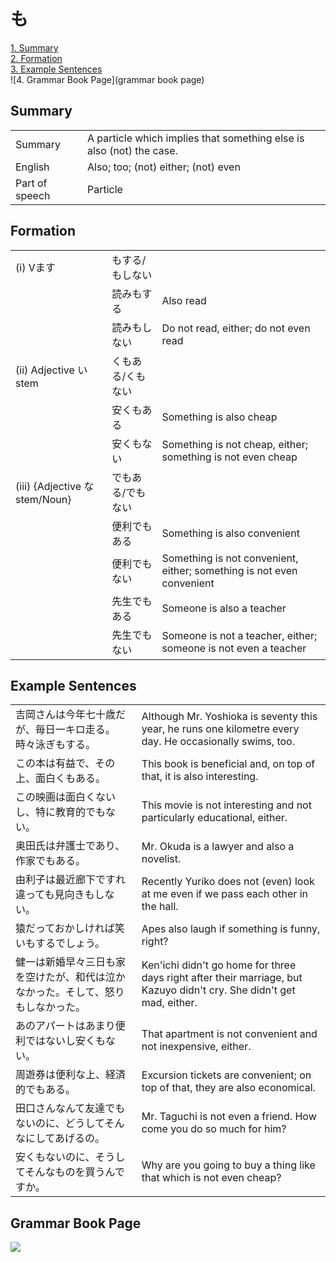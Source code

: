 # も

[1. Summary](#summary)<br>
[2. Formation](#formation)<br>
[3. Example Sentences](#example-sentences)<br>
![4. Grammar Book Page](grammar book page)<br>


## Summary

<table><tr>   <td>Summary</td>   <td>A particle which implies that something else is also (not) the case.</td></tr><tr>   <td>English</td>   <td>Also; too; (not) either; (not) even</td></tr><tr>   <td>Part of speech</td>   <td>Particle</td></tr></table>

## Formation

<table class="table"><tbody><tr class="tr head"><td class="td"><span class="numbers">(i)</span> <span class="bold">Vます</span></td><td class="td"><span class="concept">もする</span><span>/</span><span class="concept">もしない</span></td><td class="td"></td></tr><tr class="tr"><td class="td"></td><td class="td"><span>読み</span><span class="concept">もする</span></td><td class="td"><span>Also read</span></td></tr><tr class="tr"><td class="td"></td><td class="td"><span>読み</span><span class="concept">もしない</span></td><td class="td"><span>Do not read, either; do not even read</span></td></tr><tr class="tr head"><td class="td"><span class="numbers">(ii)</span> <span class="bold">Adjective い stem</span></td><td class="td"><span class="concept">くもある</span><span>/</span><span class="concept">くもない</span></td><td class="td"></td></tr><tr class="tr"><td class="td"></td><td class="td"><span>安</span><span class="concept">くもある</span></td><td class="td"><span>Something is also cheap</span></td></tr><tr class="tr"><td class="td"></td><td class="td"><span>安</span><span class="concept">くもない</span></td><td class="td"><span>Something is not cheap, either; something is not even cheap</span></td></tr><tr class="tr head"><td class="td"><span class="numbers">(iii)</span> <span class="bold">{Adjective な stem/Noun}</span></td><td class="td"><span class="concept">でもある</span><span>/</span><span class="concept">でもない</span></td><td class="td"></td></tr><tr class="tr"><td class="td"></td><td class="td"><span>便利</span><span class="concept">でもある</span></td><td class="td"><span>Something is also convenient</span></td></tr><tr class="tr"><td class="td"></td><td class="td"><span>便利</span><span class="concept">でもない</span></td><td class="td"><span>Something is not convenient, either; something is not even convenient</span></td></tr><tr class="tr"><td class="td"></td><td class="td"><span>先生</span><span class="concept">でもある</span></td><td class="td"><span>Someone is also a teacher</span></td></tr><tr class="tr"><td class="td"></td><td class="td"><span>先生</span><span class="concept">でもない</span></td><td class="td"><span>Someone is not a teacher, either; someone is not even a teacher</span></td></tr></tbody></table>

## Example Sentences

<table><tr>   <td>吉岡さんは今年七十歳だが、毎日一キロ走る。時々泳ぎもする。</td>   <td>Although Mr. Yoshioka is seventy this year, he runs one kilometre every day. He occasionally swims, too.</td></tr><tr>   <td>この本は有益で、その上、面白くもある。</td>   <td>This book is beneficial and, on top of that, it is also interesting.&nbsp;</td></tr><tr>   <td>この映画は面白くないし、特に教育的でもない。</td>   <td>This movie is not interesting and not particularly educational, either.</td></tr><tr>   <td>奥田氏は弁護士であり、作家でもある。</td>   <td>Mr. Okuda is a lawyer and also a novelist.</td></tr><tr>   <td>由利子は最近廊下ですれ違っても見向きもしない。</td>   <td>Recently Yuriko does not (even) look at me even if we pass each other in the hall.</td></tr><tr>   <td>猿だっておかしければ笑いもするでしょう。</td>   <td>Apes also laugh if something is funny, right?</td></tr><tr>   <td>健一は新婚早々三日も家を空けたが、和代は泣かなかった。そして、怒りもしなかった。</td>   <td>Ken'ichi didn't go home for three days right after their marriage, but Kazuyo didn't cry. She didn't get mad, either.</td></tr><tr>   <td>あのアパートはあまり便利ではないし安くもない。</td>   <td>That apartment is not convenient and not inexpensive, either.</td></tr><tr>   <td>周遊券は便利な上、経済的でもある。</td>   <td>Excursion tickets are convenient; on top of that, they are also economical.</td></tr><tr>   <td>田口さんなんて友達でもないのに、どうしてそんなにしてあげるの。</td>   <td>Mr. Taguchi is not even a friend. How come you do so much for him?</td></tr><tr>   <td>安くもないのに、そうしてそんなものを買うんですか。</td>   <td>Why are you going to buy a thing like that which is not even cheap?</td></tr></table>

## Grammar Book Page

![](../img/Intermediateも.png)

